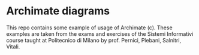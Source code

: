 # Archimate diagrams

This repo contains some example of usage of Archimate (c). These examples are taken from the exams and exercises of the Sistemi Informativi course taught at Politecnico di Milano by prof. Pernici, Plebani, Salnitri, Vitali.
